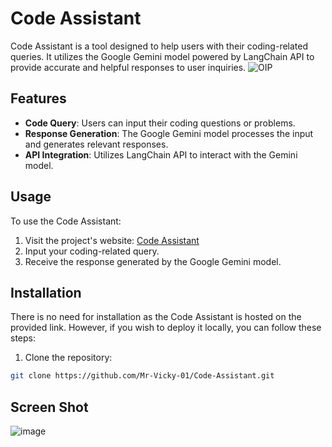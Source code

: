 # Code Assistant

Code Assistant is a tool designed to help users with their coding-related queries. It utilizes the Google Gemini model powered by LangChain API to provide accurate and helpful responses to user inquiries.
![OIP](https://github.com/Mr-Vicky-01/Code-Assistant/assets/143078285/dc2488fe-5a01-4e55-9579-9693a6a5b020)
## Features

- **Code Query**: Users can input their coding questions or problems.
- **Response Generation**: The Google Gemini model processes the input and generates relevant responses.
- **API Integration**: Utilizes LangChain API to interact with the Gemini model.

## Usage

To use the Code Assistant:

1. Visit the project's website: [Code Assistant](https://huggingface.co/spaces/Mr-Vicky-01/Code_Assistant)
2. Input your coding-related query.
3. Receive the response generated by the Google Gemini model.

## Installation

There is no need for installation as the Code Assistant is hosted on the provided link. However, if you wish to deploy it locally, you can follow these steps:

1. Clone the repository:

```bash
git clone https://github.com/Mr-Vicky-01/Code-Assistant.git
```
## Screen Shot
![image](https://github.com/Mr-Vicky-01/Code-Assistant/assets/143078285/0312df62-910a-40e9-ae4a-8a52bfb5aa1b)
